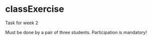 # classExercise
Task for week 2

Must be done by a pair of three students. Participation is mandatory!
